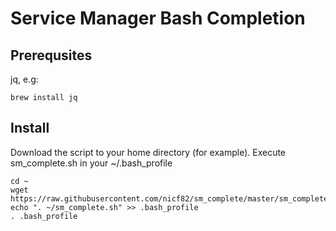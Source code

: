 Service Manager Bash Completion
===============================

Prerequsites
------------

jq, e.g:

    brew install jq

Install
-------

Download the script to your home directory (for example). Execute sm_complete.sh in your ~/.bash_profile

    cd ~
    wget https://raw.githubusercontent.com/nicf82/sm_complete/master/sm_complete.sh
    echo ". ~/sm_complete.sh" >> .bash_profile
    . .bash_profile
